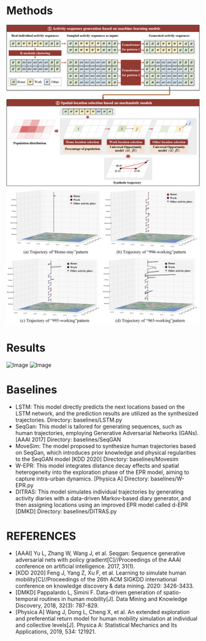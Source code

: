 # Methods
  ![Image](https://github.com/seanjinnn/Act2Loc/blob/main/Act2Loc.png)
  ![Image](https://github.com/seanjinnn/Act2Loc/blob/main/Trajectory%20Visualization.png)
# Results
  ![Image](https://github.com/seanjinnn/Act2Loc/blob/main/flow(Shenzhen).png)
  ![Image](https://github.com/seanjinnn/Act2Loc/blob/main/flow(Act2Loc).png)
# Baselines
- LSTM: This model directly predicts the next locations based on the LSTM network, and the prediction results are utilized as the synthesized trajectories.
Directory: baselines/LSTM.py
- SeqGan: This model is tailored for generating sequences, such as human trajectories, employing Generative Adversarial Networks (GANs). [AAAI 2017]
Directory: baselines/SeqGAN
- MoveSim: The model proposed to synthesize human trajectories based on SeqGan, which introduces prior knowledge and physical regularities to the SeqGAN model [KDD 2020]
Directory: baselines/Movesim
- W-EPR: This model integrates distance decay effects and spatial heterogeneity into the exploration phase of the EPR model, aiming to capture intra-urban dynamics.  [Physica A]
Directory: baselines/W-EPR.py
- DITRAS:  This model simulates individual trajectories by generating activity diaries with a data-driven Markov-based diary generator, and then assigning locations using an improved EPR model called d-EPR [DMKD]
Directory: baselines/DITRAS.py
# REFERENCES
- [AAAI] Yu L, Zhang W, Wang J, et al. Seqgan: Sequence generative adversarial nets with policy gradient[C]//Proceedings of the AAAI conference on artificial intelligence. 2017, 31(1).
- [KDD 2020] Feng J, Yang Z, Xu F, et al. Learning to simulate human mobility[C]//Proceedings of the 26th ACM SIGKDD international conference on knowledge discovery & data mining. 2020: 3426-3433.
- [DMKD] Pappalardo L, Simini F. Data-driven generation of spatio-temporal routines in human mobility[J]. Data Mining and Knowledge Discovery, 2018, 32(3): 787-829.
- [Physica A] Wang J, Dong L, Cheng X, et al. An extended exploration and preferential return model for human mobility simulation at individual and collective levels[J]. Physica A: Statistical Mechanics and Its Applications, 2019, 534: 121921.
